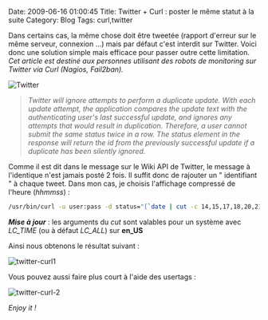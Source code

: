 Date: 2009-06-16 01:00:45
Title: Twitter + Curl : poster le même statut à la suite
Category: Blog
Tags: curl,twitter

Dans certains cas, la même chose doit être tweetée (rapport d'erreur sur le même serveur, connexion ...) mais par défaut c'est interdit sur Twitter. Voici donc une solution simple mais efficace pour passer outre cette limitation. _Cet article est destiné aux personnes utilisant des robots de monitoring sur Twitter via Curl (Nagios, Fail2ban)._

![Twitter](/images/2009/06/twitter-logo.jpg)

> 
> _Twitter will ignore attempts to perform a duplicate update. With each update attempt, the application compares the update text with the authenticating user's last successful update, and ignores any attempts that would result in duplication. Therefore, a user cannot submit the same status twice in a row. The status element in the response will return the id from the previously successful update if a duplicate has been silently ignored._

Comme il est dit dans le message sur le Wiki API de Twitter, le message à l'identique n'est jamais posté 2 fois. Il suffit donc de rajouter un " identifiant " à chaque tweet. Dans mon cas, je choisis l'affichage compressé de l'heure (_hhmmss_) :

``` bash
/usr/bin/curl -u user:pass -d status="[`date | cut -c 14,15,17,18,20,21`] Votre tweet" http://twitter.com/statuses/update.xml
```

_**Mise à jour**_ : les arguments du _cut_ sont valables pour un système avec _LC_TIME_ (ou à défaut _LC_ALL_) sur **en_US**

Ainsi nous obtenons le résultat suivant :

![twitter-curl1](/images/2009/06/twitter-curl1.png)

Vous pouvez aussi faire plus court à l'aide des usertags :

![twitter-curl-2](/images/2009/06/twitter-curl-2.png)

_Enjoy it !_
